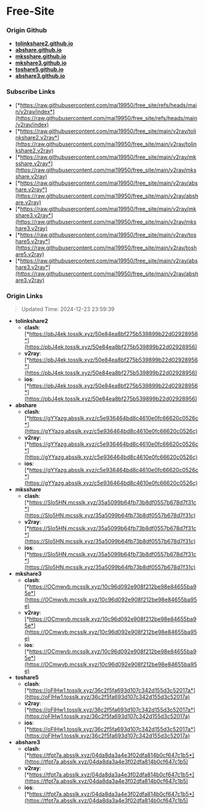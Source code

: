 # Free-Site

### Origin Github

- [**tolinkshare2.github.io**](https://github.com/tolinkshare2/tolinkshare2.github.io)
- [**abshare.github.io**](https://github.com/abshare/abshare.github.io)
- [**mksshare.github.io**](https://github.com/mksshare/mksshare.github.io)
- [**mkshare3.github.io**](https://github.com/mkshare3/mkshare3.github.io)
- [**toshare5.github.io**](https://github.com/toshare5/toshare5.github.io)
- [**abshare3.github.io**](https://github.com/abshare3/abshare3.github.io)

### Subscribe Links

- [*https://raw.githubusercontent.com/mai19950/free_site/refs/heads/main/v2ray/index*](https://raw.githubusercontent.com/mai19950/free_site/refs/heads/main/v2ray/index)
- [*https://raw.githubusercontent.com/mai19950/free_site/main/v2ray/tolinkshare2.v2ray*](https://raw.githubusercontent.com/mai19950/free_site/main/v2ray/tolinkshare2.v2ray)
- [*https://raw.githubusercontent.com/mai19950/free_site/main/v2ray/mksshare.v2ray*](https://raw.githubusercontent.com/mai19950/free_site/main/v2ray/mksshare.v2ray)
- [*https://raw.githubusercontent.com/mai19950/free_site/main/v2ray/abshare.v2ray*](https://raw.githubusercontent.com/mai19950/free_site/main/v2ray/abshare.v2ray)
- [*https://raw.githubusercontent.com/mai19950/free_site/main/v2ray/mkshare3.v2ray*](https://raw.githubusercontent.com/mai19950/free_site/main/v2ray/mkshare3.v2ray)
- [*https://raw.githubusercontent.com/mai19950/free_site/main/v2ray/toshare5.v2ray*](https://raw.githubusercontent.com/mai19950/free_site/main/v2ray/toshare5.v2ray)
- [*https://raw.githubusercontent.com/mai19950/free_site/main/v2ray/abshare3.v2ray*](https://raw.githubusercontent.com/mai19950/free_site/main/v2ray/abshare3.v2ray)

### Origin Links

> Updated Time: 2024-12-23 23:59:39

- **tolinkshare2**
  - **clash**: [*https://pbJ4ek.tosslk.xyz/50e84ea8bf275b539899b22d02928956*](https://pbJ4ek.tosslk.xyz/50e84ea8bf275b539899b22d02928956)
  - **v2ray**: [*https://pbJ4ek.tosslk.xyz/50e84ea8bf275b539899b22d02928956*](https://pbJ4ek.tosslk.xyz/50e84ea8bf275b539899b22d02928956)
  - **ios**: [*https://pbJ4ek.tosslk.xyz/50e84ea8bf275b539899b22d02928956*](https://pbJ4ek.tosslk.xyz/50e84ea8bf275b539899b22d02928956)
- **abshare**
  - **clash**: [*https://gYYazg.absslk.xyz/c5e936464bd8c4610e0fc66620c0526c*](https://gYYazg.absslk.xyz/c5e936464bd8c4610e0fc66620c0526c)
  - **v2ray**: [*https://gYYazg.absslk.xyz/c5e936464bd8c4610e0fc66620c0526c*](https://gYYazg.absslk.xyz/c5e936464bd8c4610e0fc66620c0526c)
  - **ios**: [*https://gYYazg.absslk.xyz/c5e936464bd8c4610e0fc66620c0526c*](https://gYYazg.absslk.xyz/c5e936464bd8c4610e0fc66620c0526c)
- **mksshare**
  - **clash**: [*https://SIo5HN.mcsslk.xyz/35a5099b64fb73b8df0557b678d7f31c*](https://SIo5HN.mcsslk.xyz/35a5099b64fb73b8df0557b678d7f31c)
  - **v2ray**: [*https://SIo5HN.mcsslk.xyz/35a5099b64fb73b8df0557b678d7f31c*](https://SIo5HN.mcsslk.xyz/35a5099b64fb73b8df0557b678d7f31c)
  - **ios**: [*https://SIo5HN.mcsslk.xyz/35a5099b64fb73b8df0557b678d7f31c*](https://SIo5HN.mcsslk.xyz/35a5099b64fb73b8df0557b678d7f31c)
- **mkshare3**
  - **clash**: [*https://OCmwvb.mcsslk.xyz/10c96d092e908f212be98e84655ba95e*](https://OCmwvb.mcsslk.xyz/10c96d092e908f212be98e84655ba95e)
  - **v2ray**: [*https://OCmwvb.mcsslk.xyz/10c96d092e908f212be98e84655ba95e*](https://OCmwvb.mcsslk.xyz/10c96d092e908f212be98e84655ba95e)
  - **ios**: [*https://OCmwvb.mcsslk.xyz/10c96d092e908f212be98e84655ba95e*](https://OCmwvb.mcsslk.xyz/10c96d092e908f212be98e84655ba95e)
- **toshare5**
  - **clash**: [*https://oFlHw1.tosslk.xyz/36c2f5fa693d107c342d155d3c52017a*](https://oFlHw1.tosslk.xyz/36c2f5fa693d107c342d155d3c52017a)
  - **v2ray**: [*https://oFlHw1.tosslk.xyz/36c2f5fa693d107c342d155d3c52017a*](https://oFlHw1.tosslk.xyz/36c2f5fa693d107c342d155d3c52017a)
  - **ios**: [*https://oFlHw1.tosslk.xyz/36c2f5fa693d107c342d155d3c52017a*](https://oFlHw1.tosslk.xyz/36c2f5fa693d107c342d155d3c52017a)
- **abshare3**
  - **clash**: [*https://tfpt7a.absslk.xyz/04da8da3a4e3f02dfa814b0cf647c1b5*](https://tfpt7a.absslk.xyz/04da8da3a4e3f02dfa814b0cf647c1b5)
  - **v2ray**: [*https://tfpt7a.absslk.xyz/04da8da3a4e3f02dfa814b0cf647c1b5*](https://tfpt7a.absslk.xyz/04da8da3a4e3f02dfa814b0cf647c1b5)
  - **ios**: [*https://tfpt7a.absslk.xyz/04da8da3a4e3f02dfa814b0cf647c1b5*](https://tfpt7a.absslk.xyz/04da8da3a4e3f02dfa814b0cf647c1b5)
